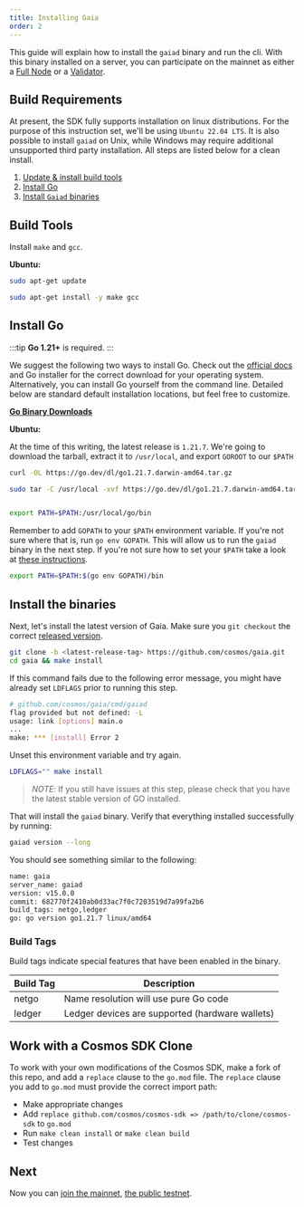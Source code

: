 ```yaml
---
title: Installing Gaia
order: 2
---
```


This guide will explain how to install the `gaiad` binary and run the cli. With this binary installed on a server, you can participate on the mainnet as either a [Full Node](/hub-tutorials/join-mainnet.md) or a [Validator](/validators/validator-setup.md).

## Build Requirements

At present, the SDK fully supports installation on linux distributions. For the purpose of this instruction set, we'll be using `Ubuntu 22.04 LTS`. It is also possible to install `gaiad` on Unix, while Windows may require additional unsupported third party installation. All steps are listed below for a clean install.

1. [Update & install build tools](#build-tools)
2. [Install Go](#install-go)
3. [Install `Gaiad` binaries](#install-the-binaries)

## Build Tools

Install `make` and `gcc`.

**Ubuntu:**

```bash
sudo apt-get update

sudo apt-get install -y make gcc
```

## Install Go

:::tip
**Go 1.21+** is required.
:::

We suggest the following two ways to install Go. Check out the [official docs](https://golang.org/doc/install) and Go installer for the correct download for your operating system. Alternatively, you can install Go yourself from the command line. Detailed below are standard default installation locations, but feel free to customize.

**[Go Binary Downloads](https://go.dev/dl/)**

**Ubuntu:**

At the time of this writing, the latest release is `1.21.7`. We're going to download the tarball, extract it to `/usr/local`, and export `GOROOT` to our `$PATH`

```bash
curl -OL https://go.dev/dl/go1.21.7.darwin-amd64.tar.gz

sudo tar -C /usr/local -xvf https://go.dev/dl/go1.21.7.darwin-amd64.tar.gz


export PATH=$PATH:/usr/local/go/bin

```

Remember to add `GOPATH` to your `$PATH` environment variable. If you're not sure where that is, run `go env GOPATH`. This will allow us to run the `gaiad` binary in the next step. If you're not sure how to set your `$PATH` take a look at [these instructions](https://superuser.com/questions/284342/what-are-path-and-other-environment-variables-and-how-can-i-set-or-use-them).

```bash
export PATH=$PATH:$(go env GOPATH)/bin
```

## Install the binaries

Next, let's install the latest version of Gaia. Make sure you `git checkout` the
correct [released version](https://github.com/cosmos/gaia/releases).

```bash
git clone -b <latest-release-tag> https://github.com/cosmos/gaia.git
cd gaia && make install
```

If this command fails due to the following error message, you might have already set `LDFLAGS` prior to running this step.

```sh
# github.com/cosmos/gaia/cmd/gaiad
flag provided but not defined: -L
usage: link [options] main.o
...
make: *** [install] Error 2
```

Unset this environment variable and try again.

```sh
LDFLAGS="" make install
```

> _NOTE_: If you still have issues at this step, please check that you have the latest stable version of GO installed.

That will install the `gaiad` binary. Verify that everything installed successfully by running:

```bash
gaiad version --long
```

You should see something similar to the following:

```bash
name: gaia
server_name: gaiad
version: v15.0.0
commit: 682770f2410ab0d33ac7f0c7203519d7a99fa2b6
build_tags: netgo,ledger
go: go version go1.21.7 linux/amd64
```

### Build Tags

Build tags indicate special features that have been enabled in the binary.

| Build Tag | Description                                     |
| --------- | ----------------------------------------------- |
| netgo     | Name resolution will use pure Go code           |
| ledger    | Ledger devices are supported (hardware wallets) |

## Work with a Cosmos SDK Clone

To work with your own modifications of the Cosmos SDK, make a fork of this repo, and add a `replace` clause to the `go.mod` file.
The `replace` clause you add to `go.mod` must provide the correct import path:

- Make appropriate changes
- Add `replace github.com/cosmos/cosmos-sdk => /path/to/clone/cosmos-sdk` to `go.mod`
- Run `make clean install` or `make clean build`
- Test changes

## Next

Now you can [join the mainnet](../hub-tutorials/join-mainnet), [the public testnet](../hub-tutorials/join-testnet).
